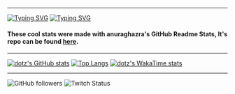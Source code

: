 ----------------------------------------------------------------------------

[![Typing SVG](https://readme-typing-svg.demolab.com?font=Fira+Code&pause=1000&color=00F7A4&random=false&width=435&lines=Hello+there!;I+am+dotz)](https://git.io/typing-svg)
[![Typing SVG](https://readme-typing-svg.demolab.com?font=Fira+Code&pause=1000&color=00F7A4&random=true&width=520&lines=Just+another+random+guy+learning+to+code)](https://git.io/typing-svg)

#### These cool stats were made with anuraghazra's GitHub Readme Stats, It's repo can be found [here](https://github.com/anuraghazra/github-readme-stats).
----------------------------------------------------------------------------

[![dotz's GitHub stats](https://github-readme-stats.vercel.app/api?username=dotzTV&theme=midnight-purple&hide=prs,issues&count_private=true&show_icons=true&include_all_commits=true)](https://github.com/anuraghazra/github-readme-stats)
[![Top Langs](https://github-readme-stats.vercel.app/api/top-langs/?username=dotzTV&layout=donut)](https://github.com/anuraghazra/github-readme-stats)
[![dotz's WakaTime stats](https://github-readme-stats.vercel.app/api/wakatime?username=dotz)](https://github.com/anuraghazra/github-readme-stats)
 
---------------------------------------------------------------------------
![GitHub followers](https://img.shields.io/github/followers/dotztv?color=i&style=for-the-badge)
![Twitch Status](https://img.shields.io/twitch/status/tvdotz?style=for-the-badge)
